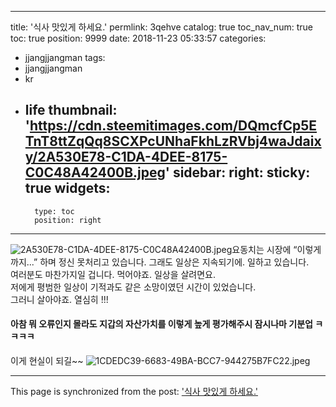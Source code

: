 
---
title: '식사 맛있게 하세요.'
permlink: 3qehve
catalog: true
toc_nav_num: true
toc: true
position: 9999
date: 2018-11-23 05:33:57
categories:
- jjangjjangman
tags:
- jjangjjangman
- kr
- life
thumbnail: 'https://cdn.steemitimages.com/DQmcfCp5ETnT8ttZqQq8SCXPcUNhaFkhLzRVbj4waJdaixy/2A530E78-C1DA-4DEE-8175-C0C48A42400B.jpeg'
sidebar:
    right:
        sticky: true
widgets:
    -
        type: toc
        position: right
---


![2A530E78-C1DA-4DEE-8175-C0C48A42400B.jpeg](https://cdn.steemitimages.com/DQmcfCp5ETnT8ttZqQq8SCXPcUNhaFkhLzRVbj4waJdaixy/2A530E78-C1DA-4DEE-8175-C0C48A42400B.jpeg)요동치는 시장에 
“이렇게 까지...” 하며
정신 못처리고 있습니다. 
그래도 일상은 지속되기에.
일하고 있습니다.  
여러분도 마찬가지일 겁니다.
먹어야죠.  일상을 살려면요.  
저에게 평범한 일상이 기적과도 같은 
소망이였던 시간이 있었습니다.  
그러니 살아야죠.  열심히 !!!


#### 아참 뭐 오류인지 몰라도 지갑의 자산가치를 이렇게 높게 평가해주시 잠시나마 기분업 ㅋㅋㅋㅋ
이게 현실이 되길~~
![1CDEDC39-6683-49BA-BCC7-944275B7FC22.jpeg](https://cdn.steemitimages.com/DQmXq38mQEu4Wzg5ujKqMCdCJvxHLb2KYKo2Vujf6ew6Pg7/1CDEDC39-6683-49BA-BCC7-944275B7FC22.jpeg)

- - -

This page is synchronized from the post: ['식사 맛있게 하세요.'](https://steemit.com/@kingbit/3qehve)
